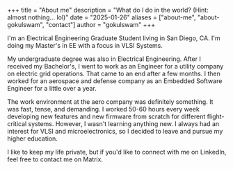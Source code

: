 +++
title = "About me"
description = "What do I do in the world? (Hint: almost nothing... lol)"
date = "2025-01-26"
aliases = ["about-me", "about-gokulswam", "contact"]
author = "gokulswam"
+++

I'm an Electrical Engineering Graduate Student living in San Diego, CA. I'm doing my Master's in EE with a focus in VLSI Systems.

My undergraduate degree was also in Electrical Engineering. After I received my Bachelor's, I went to work as an Engineer for a utility company on electric grid operations. That came to an end after a few months. I then worked for an aerospace and defense company as an Embedded Software Engineer for a little over a year.

The work environment at the aero company was definitely something. It was fast, tense, and demanding. I worked 50-60 hours every week developing new features and new firmware from scratch for different flight-critical systems. However, I wasn't learning anything new. I always had an interest for VLSI and microelectronics, so I decided to leave and pursue my higher education.

I like to keep my life private, but if you'd like to connect with me on LinkedIn, feel free to contact me on Matrix.
